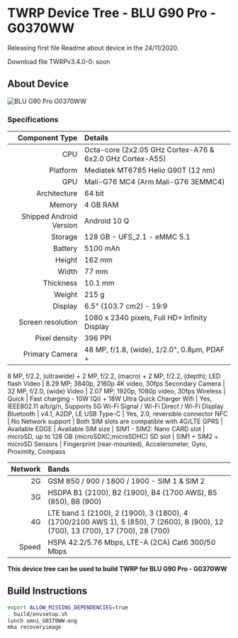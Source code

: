 # TWRP Device Tree - BLU G90 Pro - G0370WW
Releasing first file Readme about device in the 24/11/2020.

Download file TWRPv3.4.0-0: soon

## About Device

![BLU G90 Pro G0370WW](https://fdn2.gsmarena.com/vv/pics/blu/blu-g90-pro-3.jpg)

### Specifications

Component Type | Details
-------:|:-------------------------
CPU     | Octa-core (2x2.05 GHz Cortex-A76 & 6x2.0 GHz Cortex-A55)
Platform | Mediatek MT6785 Helio G90T (12 nm)
GPU     | Mali-G76 MC4 (Arm Mali-G76 3EMMC4)
Architecture | 64 bit
Memory  | 4 GB RAM
Shipped Android Version | 	Android 10 Q
Storage | 128 GB - UFS_2.1 - eMMC 5.1
Battery | 5100 mAh |  9V-2A
Height | 162 mm
Width | 77 mm
Thickness | 10.1 mm
Weight | 215 g
Display | 6.5" (103.7 cm2) - 19:9
Screen resolution | 1080 x 2340 pixels, Full HD+ Infinity Display
Pixel density | 396 PPI
Primary Camera |48 MP, f/1.8, (wide), 1/2.0", 0.8µm, PDAF + 
8 MP, f/2.2, (ultrawide) + 2 MP, f/2.2, (macro) + 2 MP, f/2.2, (depth); LED flash
Video | 8.29 MP; 3840p, 2160p 4K video, 30fps
Secondary Camera | 32 MP, f/2.0, (wide)
Video | 2.07 MP; 1920p, 1080p video, 30fps
Wireless | Quick | Fast charging - 10W (Qi) + 18W Ultra Quick Charger
Wifi | Yes, IEEE802.11 a/b/g/n, Supports 5G Wi-Fi Signal / Wi-Fi Direct / Wi-Fi Display
Bluetooth | v4.1, A2DP, LE
USB Type-C | Yes, 2.0, reversible connector
NFC | No
Network support | Both SIM slots are compatible with 4G/LTE
GPRS | Available
EDGE | Available
SIM size | SIM1 - SIM2: Nano
CARD slot |	microSD, up to 128 GB (microSDXC;microSDHC)
SD slot |	SIM1 + SIM2 + microSD
Sensors | Fingerprint (rear-mounted), Accelerometer, Gyro, Proximity, Compass

Network | Bands
-------:|:-------------------------
2G | GSM 850 / 900 / 1800 / 1900 - SIM 1 & SIM 2
3G | HSDPA B1 (2100), B2 (1900), B4 (1700 AWS), B5 (850), B8 (900)
4G | LTE band 1 (2100), 2 (1900), 3 (1800), 4 (1700/2100 AWS 1), 5 (850), 7 (2600), 8 (900), 12 (700), 13 (700), 17 (700), 28 (700)
Speed | HSPA 42.2/5.76 Mbps, LTE-A (2CA) Cat6 300/50 Mbps

**This device tree can be used to build TWRP for BLU G90 Pro - G0370WW**


## Build Instructions
```sh
export ALLOW_MISSING_DEPENDENCIES=true
. build/envsetup.sh
lunch omni_G0370WW-eng
mka recoveryimage
```
